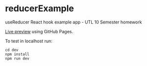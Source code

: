 # reducerExample
useReducer React hook example app - UTL 10 Semester homework

[Live preview](https://reducerexample.jassozng.dev/) using GitHub Pages.

To test in localhost run:
```
cd dev
npm install
npm run dev
```

